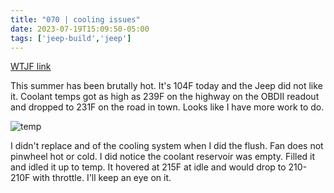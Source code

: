 ```yaml
---
title: "070 | cooling issues"
date: 2023-07-19T15:09:50-05:00
tags: ['jeep-build','jeep']
---
```

[WTJF link](https://wranglertjforum.com/threads/prndls-green-one.55717/post-1363628)

This summer has been brutally hot. It's 104F today and the Jeep did not like it. Coolant temps got as high as 239F on the highway on the OBDII readout and dropped to 231F on the road in town. Looks like I have more work to do.

![temp](../img/070_temp.jpeg)

I didn't replace and of the cooling system when I did the flush. Fan does not pinwheel hot or cold. I did notice the coolant reservoir was empty. Filled it and idled it up to temp. It hovered at 215F at idle and would drop to 210-210F with throttle. I'll keep an eye on it.